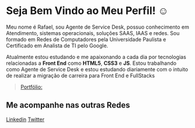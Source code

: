 # Seja Bem Vindo ao Meu Perfil! ☺

Meu nome é Rafael, sou Agente de Service Desk, possuo conhecimento em Atendimento, sistemas operacionais, soluções SAAS, IAAS e redes. 
Sou formado em Redes de Computadores pela Universidade Paulista e Certificado em Analista de TI pelo Google. 

Atualmente estou estudando e me apaixonando a cada dia por tecnologias relacionadas a **Front End** como **HTML5**, **CSS3** e **JS**.
Estou trabalhando como Agente de Service Desk e estou estudando diariamente com o intuito de realizar a migração de carreira para Front End e FullStacks

> [Portfólio:](https://rafaelfelipeoliveirasantos.netlify.app/) 


## Me acompanhe nas outras Redes

[Linkedin](https://www.linkedin.com/in/rafael-felipe-oliveira-santos-0b956027/) [Twitter](https://x.com/Foxbain)
